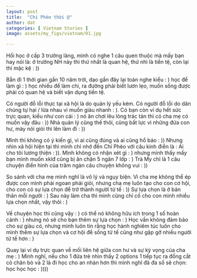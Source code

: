 ```yaml
---
layout: post
title:  "Chí Phèo thời @"
author: dat
categories: [ Vietnam Stories ]
image: assets/my_figs/vietnam/01.jpg

---
```




Hồi học ở cấp 3 trường làng, mình có nghe 1 câu quen thuộc mà mấy bạn hay nói là: ở trường NH này thì thứ nhất là quan hệ, thứ nhì là tiền tệ, còn lại thì mặc kệ : ))


Bẵn đi 1 thời gian gần 10 năm trời, dạo gần đây lại toàn nghe kiểu : ) học để làm gì : ) học nhiều để làm chi, ra đường phải biết lươn lẹo, muốn sống được phải có quan hệ và biết vận dụng tiền tệ.


Có người đỗ lỗi thực tại xã hội là do quản lý yếu kém. Có người đỗ lỗi do dân chúng tự hại / lừa nhau  vì muốn giàu nhanh : ). Có bạn còn ví dụ hết sức trực quan, kiểu như con cái : ) nó ăn chơi lêu lỏng trác tán thì có cha mẹ có muốn vậy đâu : )) Nhà quản lý cũng thế thôi, cũng bất lực vì những đứa con hư, mày nói giỏi thì lên làm đi : ))


Mình thì không có ý kiến gì, vì ai cũng đúng và ai cũng hổ báo : )) Nhưng nhìn xã hội hiện tại thì mình chỉ nhớ đến Chí Phèo với câu kinh điển là : Ai cho tôi lương thiện : )). Mình không có nhận xét gì : ) nhưng mình thấy mấy bạn mình muốn xklđ cũng bị ăn chặn  5 ngăn 7 lớp : ) Trà My chỉ là 1 câu chuyện điển hình của trăm ngàn câu chuyện không vui : )) 


So sánh với cha mẹ mình nghĩ là vô lý và ngụy biện. Vì cha mẹ không thể ép được con mình phải ngoan phải giỏi, nhưng cha mẹ luôn tạo cho con cơ hội, cho con có sự lựa chọn để trở thành người tử tế : )) Sự lựa chọn là ở bản thân mỗi người : ) Sau này làm cha thì mình cũng chỉ cố cho con mình nhiều lựa chọn nhất, vậy thôi : )


Về chuyện học thì cũng vậy : ) có thể nó không hữu ích trong 1 số hoàn cảnh : ) nhưng nó sẽ cho bạn thêm sự lựa chọn : ) Học vấn không đảm bảo cho sự giàu có, nhưng mình luôn tin rằng học hành nghiêm túc luôn cho mình thêm sự lựa chọn và cơ hội để sống tử tế cũng như gặp gỡ nhiều người tử tế hơn : )


Quay lại ví dụ trực quan về mối liên hệ giữa con hư và sự kỳ vọng của cha mẹ : ) Mình nghĩ, nếu cho 1 đứa trẻ nhìn thấy 2 options 1 tiếp tục ra đồng cắt cỏ chăn bò và 2 là đi học cho an nhàn hơn thì mình nghĩ đã đa số sẽ chọn:  học học học : ))))
